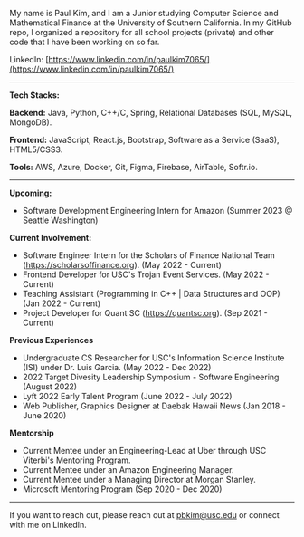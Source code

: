 My name is Paul Kim, and I am a Junior studying Computer Science and Mathematical Finance at the University of Southern California. In my GitHub repo, I organized a repository for all school projects (private) and other code that I have been working on so far.


LinkedIn: [https://www.linkedin.com/in/paulkim7065/](https://www.linkedin.com/in/paulkim7065/)

---------------------------------------------------------------------------------------------------------------------------------------------------------

**Tech Stacks:**

**Backend:** Java, Python, C++/C, Spring, Relational Databases (SQL, MySQL, MongoDB).

**Frontend:** JavaScript, React.js, Bootstrap, Software as a Service (SaaS), HTML5/CSS3.

**Tools:** AWS, Azure, Docker, Git, Figma, Firebase, AirTable, Softr.io.

---------------------------------------------------------------------------------------------------------------------------------------------------------
**Upcoming:**
- Software Development Engineering Intern for Amazon (Summer 2023 @ Seattle Washington)

**Current Involvement:**
- Software Engineer Intern for the Scholars of Finance National Team (https://scholarsoffinance.org). (May 2022 - Current)
- Frontend Developer for USC's Trojan Event Services. (May 2022 - Current)
- Teaching Assistant (Programming in C++ | Data Structures and OOP) (Jan 2022 - Current)
- Project Developer for Quant SC (https://quantsc.org). (Sep 2021 - Current)

**Previous Experiences**
- Undergraduate CS Researcher for USC's Information Science Institute (ISI) under Dr. Luis Garcia. (May 2022 - Dec 2022)
- 2022 Target Divesity Leadership Symposium - Software Engineering (August 2022)
- Lyft 2022 Early Talent Program (June 2022 - July 2022)
- Web Publisher, Graphics Designer at Daebak Hawaii News (Jan 2018 - June 2020)

**Mentorship**
- Current Mentee under an Engineering-Lead at Uber through USC Viterbi's Mentoring Program.
- Current Mentee under an Amazon Engineering Manager.
- Current Mentee under a Managing Director at Morgan Stanley.
- Microsoft Mentoring Program (Sep 2020 - Dec 2020)
  
---------------------------------------------------------------------------------------------------------------------------------------------------------

If you want to reach out, please reach out at pbkim@usc.edu or connect with me on LinkedIn.
